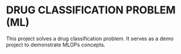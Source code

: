 # DRUG CLASSIFICATION PROBLEM (ML)

This project solves a drug classification problem.  It serves as a demo project to demonstrate MLOPs concepts.